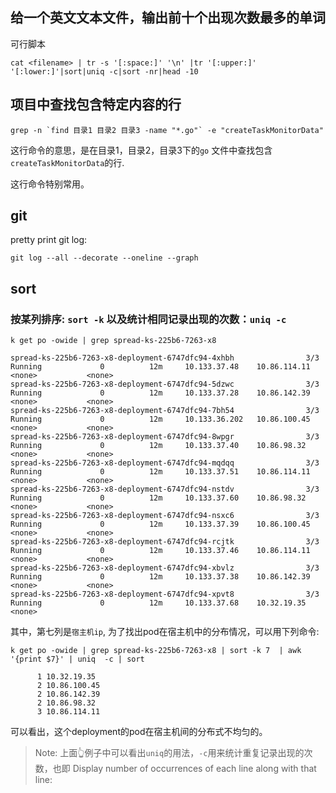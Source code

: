 ## 给一个英文文本文件，输出前十个出现次数最多的单词
可行脚本

```shell
cat <filename> | tr -s '[:space:]' '\n' |tr '[:upper:]' '[:lower:]'|sort|uniq -c|sort -nr|head -10 
```

## 项目中查找包含特定内容的行
```shell
grep -n `find 目录1 目录2 目录3 -name "*.go"` -e "createTaskMonitorData"
```
这行命令的意思，是在目录1，目录2，目录3下的`go` 文件中查找包含`createTaskMonitorData`的行.

这行命令特别常用。

## git
pretty print git log:
```shell
git log --all --decorate --oneline --graph
```

## sort
### 按某列排序: `sort -k` 以及统计相同记录出现的次数：`uniq -c`

```shell
k get po -owide | grep spread-ks-225b6-7263-x8

spread-ks-225b6-7263-x8-deployment-6747dfc94-4xhbh                3/3     Running             0          12m     10.133.37.48    10.86.114.11   <none>           <none>
spread-ks-225b6-7263-x8-deployment-6747dfc94-5dzwc                3/3     Running             0          12m     10.133.37.28    10.86.142.39   <none>           <none>
spread-ks-225b6-7263-x8-deployment-6747dfc94-7bh54                3/3     Running             0          12m     10.133.36.202   10.86.100.45   <none>           <none>
spread-ks-225b6-7263-x8-deployment-6747dfc94-8wpgr                3/3     Running             0          12m     10.133.37.40    10.86.98.32    <none>           <none>
spread-ks-225b6-7263-x8-deployment-6747dfc94-mqdqq                3/3     Running             0          12m     10.133.37.51    10.86.114.11   <none>           <none>
spread-ks-225b6-7263-x8-deployment-6747dfc94-nstdv                3/3     Running             0          12m     10.133.37.60    10.86.98.32    <none>           <none>
spread-ks-225b6-7263-x8-deployment-6747dfc94-nsxc6                3/3     Running             0          12m     10.133.37.39    10.86.100.45   <none>           <none>
spread-ks-225b6-7263-x8-deployment-6747dfc94-rcjtk                3/3     Running             0          12m     10.133.37.46    10.86.114.11   <none>           <none>
spread-ks-225b6-7263-x8-deployment-6747dfc94-xbvlz                3/3     Running             0          12m     10.133.37.38    10.86.142.39   <none>           <none>
spread-ks-225b6-7263-x8-deployment-6747dfc94-xpvt8                3/3     Running             0          12m     10.133.37.68    10.32.19.35    <none>
```
其中，第七列是`宿主机ip`, 为了找出pod在宿主机中的分布情况，可以用下列命令:

```shell
k get po -owide | grep spread-ks-225b6-7263-x8 | sort -k 7  | awk '{print $7}' | uniq  -c | sort

      1 10.32.19.35
      2 10.86.100.45
      2 10.86.142.39
      2 10.86.98.32
      3 10.86.114.11
```
可以看出，这个deployment的pod在宿主机间的分布式不均匀的。
> Note: 上面👆例子中可以看出`uniq`的用法，`-c`用来统计重复记录出现的次数，也即 Display number of occurrences of each line along with that line:

